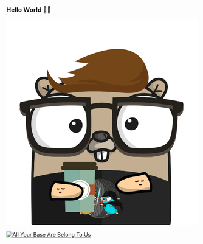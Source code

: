 ### Hello World 🖖🏻

[![GopherMe](https://github.com/st-wong/st-wong/raw/master/GopherMe.png)](https://github.com/matryer/gopherize.me)

[![All Your Base Are Belong To Us](https://i.kym-cdn.com/photos/images/newsfeed/000/000/999/AllYourBaseAnimated.gif)](https://knowyourmeme.com/memes/all-your-base-are-belong-to-us)
